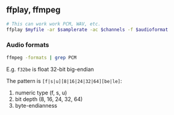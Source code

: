 ## ffplay, ffmpeg

```bash
# This can work work PCM, WAV, etc.
ffplay $myfile -ar $samplerate -ac $channels -f $audioformat
```

### Audio formats
```bash
ffmpeg -formats | grep PCM
```

E.g. `f32be` is float 32-bit big-endian

The pattern is `[f|s|u][8|16|24|32|64][be|le]`:
1. numeric type (f, s, u)
2. bit depth (8, 16, 24, 32, 64)
3. byte-endianness

<!--stackedit_data:
eyJoaXN0b3J5IjpbLTg1OTAxNDE2NiwxNTQ3NzU4ODQyLDE0Mj
EwMjAwNzJdfQ==
-->